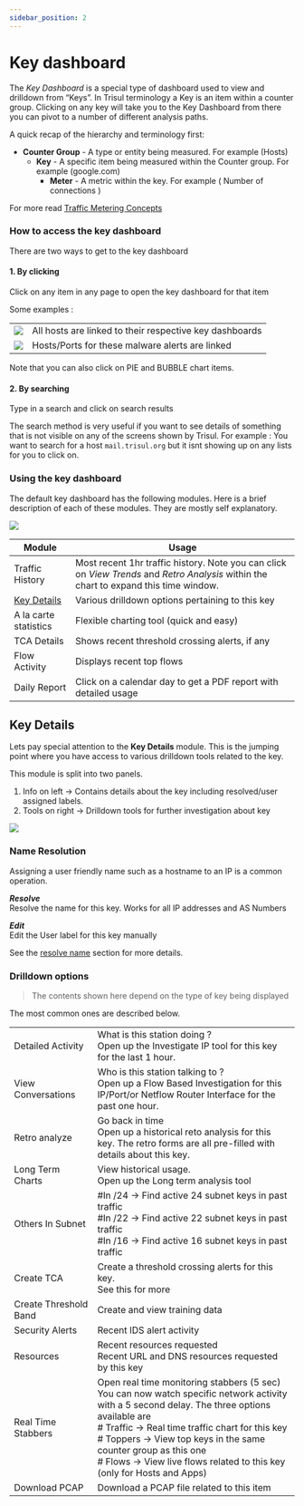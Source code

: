 ```yaml
---
sidebar_position: 2
---
```


# Key dashboard

The *Key Dashboard* is a special type of dashboard used to view and
drilldown from “Keys”. In Trisul terminology a Key is an item within a
counter group. Clicking on any key will take you to the Key Dashboard
from there you can pivot to a number of different analysis paths.

A quick recap of the hierarchy and terminology first:

- **Counter Group** - A type or entity being measured. For example
  (Hosts)
  - **Key** - A specific item being measured within the Counter group.
    For example (google.com)
    - **Meter** - A metric within the key. For example ( Number of
      connections )

For more read [Traffic Metering Concepts](/docs/ug/cg/intro)

### How to access the key dashboard

There are two ways to get to the key dashboard

#### 1. By clicking

<span class="command hint">Click on any item in any page to open the key
dashboard for that item</span>

Some examples :

|                                |                                                         |
| ------------------------------ | ------------------------------------------------------- |
| ![](images/keydashaccess1.png) | All hosts are linked to their respective key dashboards |
| ![](images/keydashaccess2.png) | Hosts/Ports for these malware alerts are linked         |

Note that you can also click on PIE and BUBBLE chart items.

#### 2. By searching

Type in a search and click on search results

The search method is very useful if you want to see details of something
that is not visible on any of the screens shown by Trisul. For example :
You want to search for a host `mail.trisul.org` but it isnt showing up
on any lists for you to click on.

### Using the key dashboard

The default key dashboard has the following modules. Here is a brief
description of each of these modules. They are mostly self explanatory.

![](images/dashboards/key_dashboard.png)

| Module                      | Usage                                                                                                                                  |
| --------------------------- | -------------------------------------------------------------------------------------------------------------------------------------- |
| Traffic History             | Most recent 1hr traffic history. Note you can click on *View Trends* and *Retro Analysis* within the chart to expand this time window. |
| [Key Details](/docs/ug/ui/key_dashboard#key-details) | Various drilldown options pertaining to this key                                                                                       |
| A la carte statistics       | Flexible charting tool (quick and easy)                                                                                                |
| TCA Details                 | Shows recent threshold crossing alerts, if any                                                                                         |
| Flow Activity               | Displays recent top flows                                                                                                              |
| Daily Report                | Click on a calendar day to get a PDF report with detailed usage                                                                        |

## Key Details

Lets pay special attention to the **Key Details** module. This is the
jumping point where you have access to various drilldown tools related
to the key.

This module is split into two panels.

1. Info on left -\> Contains details about the key including
   resolved/user assigned labels.
2. Tools on right -\> Drilldown tools for further investigation about
   key

![](images/key_details.png)

### Name Resolution

Assigning a user friendly name such as a hostname to an IP is a common
operation.

***Resolve***  
Resolve the name for this key. Works for all IP addresses and AS Numbers

***Edit***  
Edit the User label for this key manually

See the [resolve name](/docs/ug/cg/resolve) section for more
details.

### Drilldown options

> The contents shown here depend on the type of key being displayed

The most common ones are described below.

|                       |                                                                                                                                                                                                                                                                                                                                                        |
| --------------------- | ------------------------------------------------------------------------------------------------------------------------------------------------------------------------------------------------------------------------------------------------------------------------------------------------------------------------------------------------------ |
| Detailed Activity     | What is this station doing ?<br/>Open up the Investigate IP tool for this key for the last 1 hour.                                                                                                                                                                                                                                                     |
| View Conversations    | Who is this station talking to ? <br/> Open up a Flow Based Investigation for this IP/Port/or Netflow Router Interface for the past one hour.                                                                                                                                                                                                          |
| Retro analyze         | Go back in time<br/>Open up a historical reto analysis for this key. The retro forms are all pre-filled with details about this key.                                                                                                                                                                                                                   |
| Long Term Charts      | View historical usage.<br/>Open up the Long term analysis tool                                                                                                                                                                                                                                                                                         |
| Others In Subnet      | #In /24 → Find active 24 subnet keys in past traffic<br/>#In /22 → Find active 22 subnet keys in past traffic<br/>#In /16 → Find active 16 subnet keys in past traffic                                                                                                                                                                                 |
| Create TCA            | Create a threshold crossing alerts for this key.<br/>See this for more                                                                                                                                                                                                                                                                                 |
| Create Threshold Band | Create and view training data                                                                                                                                                                                                                                                                                                                          |
| Security Alerts       | Recent IDS alert activity                                                                                                                                                                                                                                                                                                                              |
| Resources             | Recent resources requested<br/>Recent URL and DNS resources requested by this key                                                                                                                                                                                                                                                                      |
| Real Time Stabbers    | Open real time monitoring stabbers (5 sec)<br/>You can now watch specific network activity with a 5 second delay. The three options available are<br/># Traffic → Real time traffic chart for this key<br/># Toppers → View top keys in the same counter group as this one<br/># Flows → View live flows related to this key (only for Hosts and Apps) |
| Download PCAP         | Download a PCAP file related to this item                                                                                                                                                                                                                                                                                                              |
